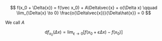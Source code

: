 $$
f(x_0 + \Delta{x}) = f(\vec x_0) + A\Delta\vec{x} + o(\Delta x) \qquad \lim_{\Delta{x} \to 0} \frac{o(\Delta\vec{x})}{\Delta\hat{x}} = 0
$$

We call $A$

$$
\mathrm{d}f_{x_0}(\Delta x) = \lim_{\epsilon\to 0}[f(x_0 + \epsilon \Delta x) - f(x_0)]
$$